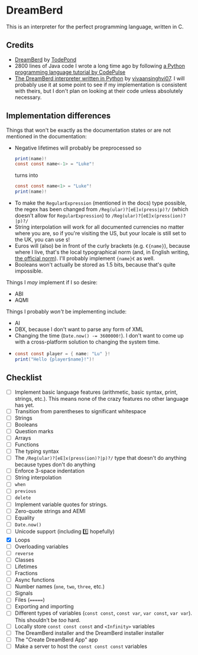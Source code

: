 
# DreamBerd

This is an interpreter for the perfect programming language, written in C.

## Credits

- [DreamBerd](https://github.com/TodePond/DreamBerd) by [TodePond](https://github.com/TodePond)
- 2800 lines of Java code I wrote a long time ago by following [a Python programming language tutorial by CodePulse](https://www.youtube.com/playlist?list=PLZQftyCk7_SdoVexSmwy_tBgs7P0b97yD)
- [The DreamBerd interpreter written in Python](https://github.com/vivaansinghvi07/dreamberd-interpreter) by [vivaansinghvi07](https://github.com/vivaansinghvi07). I will probably use it at some point to see if my implementation is consistent with theirs, but I don't plan on looking at their code unless absolutely necessary.

## Implementation differences

Things that won't be exactly as the documentation states or are not mentioned in the documentation:

- Negative lifetimes will probably be preprocessed so
  ```java
  print(name)!
  const const name<-1> = "Luke"!
  ```
  turns into
  ```java
  const const name<1> = "Luke"!
  print(name)!
  ```
- To make the `RegularExpression` (mentioned in the docs) type possible, the regex has been changed from `/Reg(ular)?[eE]x(press|p)?/` (which doesn't allow for `RegularExpression`) to `/Reg(ular)?[eE]x(press(ion)?|p)?/`
- String interpolation will work for all documented currencies no matter where you are, so if you're visiting the US, but your locale is still set to the UK, you can use `$`!
- Euros will (also) be in front of the curly brackets (e.g. `€{name}`), because where I live, that's the local typographical norm (and, in English writing, [the official norm](https://en.wikipedia.org/wiki/Euro_sign#Use)). I'll probably implement `{name}€` as well.
- Booleans won't actually be stored as 1.5 bits, because that's quite impossible.

Things I *may* implement if I so desire:

- ABI
- AQMI

Things I probably *won't* be implementing include:

- AI
- DBX, because I don't want to parse any form of XML
- Changing the time (`Date.now() -= 3600000!`). I don't want to come up with a cross-platform solution to changing the system time.
- ```java
  const const player = { name: "Lu" }!
  print("Hello {player$name}!")!
  ```

## Checklist

- [ ] Implement basic language features (arithmetic, basic syntax, print, strings, etc.). This means none of the crazy features no other language has yet.
- [ ] Transition from parentheses to significant whitespace
- [ ] Strings
- [ ] Booleans
- [ ] Question marks
- [ ] Arrays
- [ ] Functions
- [ ] The typing syntax
- [ ] The `/Reg(ular)?[eE]x(press(ion)?|p)?/` type that doesn't do anything because types don't do anything
- [ ] Enforce 3-space indentation
- [ ] String interpolation
- [ ] `when`
- [ ] `previous`
- [ ] `delete`
- [ ] Implement variable quotes for strings.
- [ ] Zero-quote strings and AEMI
- [ ] Equality
- [ ] `Date.now()`
- [ ] Unicode support (including 1️⃣ hopefully)
- [x] Loops
- [ ] Overloading variables
- [ ] `reverse`
- [ ] Classes
- [ ] Lifetimes
- [ ] Fractions
- [ ] Async functions
- [ ] Number names (`one`, `two`, `three`, etc.)
- [ ] Signals
- [ ] Files (`=====`)
- [ ] Exporting and importing
- [ ] Different types of variables (`const const`, `const var`, `var const`, `var var`). This shouldn't be *too* hard.
- [ ] Locally store `const const const` and `<Infinity>` variables
- [ ] The DreamBerd installer and the DreamBerd installer installer
- [ ] The "Create DreamBerd App" app
- [ ] Make a server to host the `const const const` variables